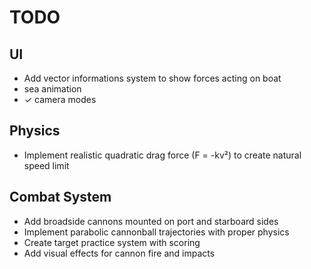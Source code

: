 # TODO


## UI
- Add vector informations system to show forces acting on boat
- sea animation
- ✓ camera modes


## Physics
- Implement realistic quadratic drag force (F = -kv²) to create natural speed limit


## Combat System
- Add broadside cannons mounted on port and starboard sides
- Implement parabolic cannonball trajectories with proper physics
- Create target practice system with scoring
- Add visual effects for cannon fire and impacts